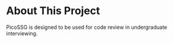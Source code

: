 # About This Project

PicoSSG is designed to be used for code review in undergraduate interviewing.
